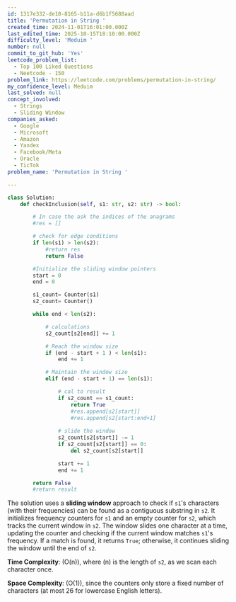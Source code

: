 ```yaml
---
id: 1317e332-de10-8165-b11a-d6b1f5688aad
title: 'Permutation in String '
created_time: 2024-11-01T16:01:00.000Z
last_edited_time: 2025-10-15T18:10:00.000Z
difficulty_level: 'Meduim '
number: null
commit_to_git_hub: 'Yes'
leetcode_problem_list:
  - Top 100 Liked Questions
  - Neetcode - 150
problem_link: https://leetcode.com/problems/permutation-in-string/
my_confidence_level: Meduim
last_solved: null
concept_involved:
  - Strings
  - Sliding Window
companies_asked:
  - Google
  - Microsoft
  - Amazon
  - Yandex
  - Facebook/Meta
  - Oracle
  - TicTok
problem_name: 'Permutation in String '

---
```


```python
class Solution:
    def checkInclusion(self, s1: str, s2: str) -> bool:

        # In case the ask the indices of the anagrams
        #res = []

        # check for edge conditions 
        if len(s1) > len(s2): 
            #return res 
            return False 

        #Initialize the sliding window pointers
        start = 0
        end = 0

        s1_count= Counter(s1)
        s2_count= Counter()

        while end < len(s2): 

            # calculations
            s2_count[s2[end]] += 1

            # Reach the window size
            if (end - start + 1 ) < len(s1): 
                end += 1 

            # Maintain the window size
            elif (end - start + 1) == len(s1): 

                # cal to result 
                if s2_count == s1_count: 
                    return True 
                    #res.append[s2[start]]
                    #res.append[s2[start:end+1]
                
                # slide the window
                s2_count[s2[start]] -= 1
                if s2_count[s2[start]] == 0: 
                    del s2_count[s2[start]]

                start += 1
                end += 1

        return False 
        #return result
```

The solution uses a **sliding window** approach to check if `s1`'s characters (with their frequencies) can be found as a contiguous substring in `s2`. It initializes frequency counters for `s1` and an empty counter for `s2`, which tracks the current window in `s2`. The window slides one character at a time, updating the counter and checking if the current window matches `s1`'s frequency. If a match is found, it returns `True`; otherwise, it continues sliding the window until the end of `s2`.

**Time Complexity**: (O(n)), where (n) is the length of `s2`, as we scan each character once.

**Space Complexity**: (O(1)), since the counters only store a fixed number of characters (at most 26 for lowercase English letters).
